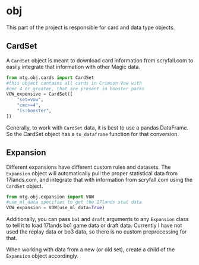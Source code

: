 # obj

This part of the project is responsible for card and data type objects. 

## CardSet

A `CardSet` object is meant to download card information from scryfall.com to easily integrate that information with other Magic data.

```python
from mtg.obj.cards import CardSet
#this object contains all cards in Crimson Vow with
#cmc 4 or greater, that are present in booster packs
VOW_expensive = CardSet([
    "set=vow",
    "cmc>=4",
    "is:booster",
])
```

Generally, to work with `CardSet` data, it is best to use a pandas DataFrame. So the CardSet object has a `to_dataframe` function for that conversion.

## Expansion

Different expansions have different custom rules and datasets. The `Expansion` object will automatically pull the proper statistical data from 17lands.com, and integrate that with information from scryfall.com using the `CardSet` object.

```python
from mtg.obj.expansion import VOW
#use_ml_data specifies to get the 17lands stat data
VOW_expansion = VOW(use_ml_data=True)
```

Additionally, you can pass `bo1` and `draft` arguments to any `Expansion` class to tell it to load 17lands bo1 game data or draft data. Currently I have not used the replay data or bo3 data, so there is no custom preprocessing for that.

When working with data from a new (or old set), create a child of the `Expansion` object accordingly.
